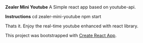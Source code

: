 <b>Zealer Mini Youtube</b>
A Simple react app based on youtube-api.

<b>Instructions</b>
cd zealer-mini-youtube
npm start


Thats it.
Enjoy the real-time youtube enhanced with react library.

This project was bootstrapped with [Create React App](https://github.com/facebookincubator/create-react-app).
